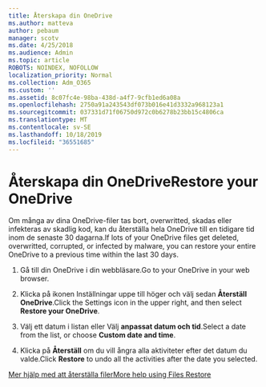 ```yaml
---
title: Återskapa din OneDrive
ms.author: matteva
author: pebaum
manager: scotv
ms.date: 4/25/2018
ms.audience: Admin
ms.topic: article
ROBOTS: NOINDEX, NOFOLLOW
localization_priority: Normal
ms.collection: Adm_O365
ms.custom: ''
ms.assetid: 8c07fc4e-98ba-438d-a4f7-9cfb1ed6a08a
ms.openlocfilehash: 2750a91a243543df073b016e41d3332a968123a1
ms.sourcegitcommit: 037331d71f06750d972c0b6278b23bb15c4806ca
ms.translationtype: MT
ms.contentlocale: sv-SE
ms.lasthandoff: 10/18/2019
ms.locfileid: "36551685"
---
```

# <a name="restore-your-onedrive"></a><span data-ttu-id="c131a-102">Återskapa din OneDrive</span><span class="sxs-lookup"><span data-stu-id="c131a-102">Restore your OneDrive</span></span>

<span data-ttu-id="c131a-103">Om många av dina OneDrive-filer tas bort, overwritted, skadas eller infekteras av skadlig kod, kan du återställa hela OneDrive till en tidigare tid inom de senaste 30 dagarna.</span><span class="sxs-lookup"><span data-stu-id="c131a-103">If lots of your OneDrive files get deleted, overwritted, corrupted, or infected by malware, you can restore your entire OneDrive to a previous time within the last 30 days.</span></span>
  
1. <span data-ttu-id="c131a-104">Gå till din OneDrive i din webbläsare.</span><span class="sxs-lookup"><span data-stu-id="c131a-104">Go to your OneDrive in your web browser.</span></span>
    
2. <span data-ttu-id="c131a-105">Klicka på ikonen Inställningar uppe till höger och välj sedan **Återställ OneDrive**.</span><span class="sxs-lookup"><span data-stu-id="c131a-105">Click the Settings icon in the upper right, and then select **Restore your OneDrive**.</span></span>
    
3. <span data-ttu-id="c131a-106">Välj ett datum i listan eller Välj **anpassat datum och tid**.</span><span class="sxs-lookup"><span data-stu-id="c131a-106">Select a date from the list, or choose **Custom date and time**.</span></span>
    
4. <span data-ttu-id="c131a-107">Klicka på **Återställ** om du vill ångra alla aktiviteter efter det datum du valde.</span><span class="sxs-lookup"><span data-stu-id="c131a-107">Click **Restore** to undo all the activities after the date you selected.</span></span> 
    
[<span data-ttu-id="c131a-108">Mer hjälp med att återställa filer</span><span class="sxs-lookup"><span data-stu-id="c131a-108">More help using Files Restore</span></span>](https://go.microsoft.com/fwlink/?linkid=872874)
  

